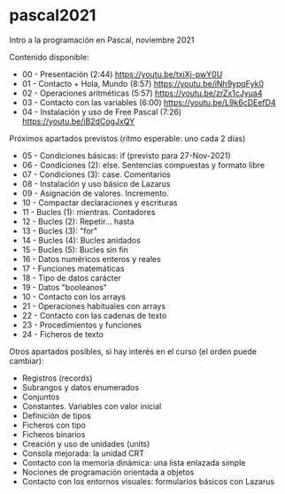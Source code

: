 # pascal2021

Intro a la programación en Pascal, noviembre 2021

Contenido disponible:

 - 00 - Presentación (2:44) https://youtu.be/txiXj-pwY0U
 - 01 - Contacto + Hola, Mundo (8:57) https://youtu.be/iNh9ypqFyk0
 - 02 - Operaciones aritméticas (5:57) https://youtu.be/zrZx1cJyua4
 - 03 - Contacto con las variables (6:00) https://youtu.be/L9k6cDEefD4
 - 04 - Instalación y uso de Free Pascal (7:26) https://youtu.be/jB2dCogJxQY
 
Próximos apartados previstos (ritmo esperable: uno cada 2 días)

 - 05 - Condiciones básicas: if (previsto para 27-Nov-2021)
 - 06 - Condiciones (2): else. Sentencias compuestas y formato libre
 - 07 - Condiciones (3): case. Comentarios
 - 08 - Instalación y uso básico de Lazarus
 - 09 - Asignación de valores. Incremento.
 - 10 - Compactar declaraciones y escrituras
 - 11 - Bucles (1): mientras. Contadores
 - 12 - Bucles (2): Repetir... hasta
 - 13 - Bucles (3): "for"
 - 14 - Bucles (4): Bucles anidados
 - 15 - Bucles (5): Bucles sin fin
 - 16 - Datos numéricos enteros y reales
 - 17 - Funciones matemáticas
 - 18 - Tipo de datos carácter
 - 19 - Datos "booleanos"
 - 10 - Contacto con los arrays
 - 21 - Operaciones habituales con arrays
 - 22 - Contacto con las cadenas de texto
 - 23 - Procedimientos y funciones
 - 24 - Ficheros de texto

Otros apartados posibles, si hay interés en el curso (el orden puede cambiar):

* Registros (records)
* Subrangos y datos enumerados
* Conjuntos
* Constantes. Variables con valor inicial
* Definición de tipos
* Ficheros con tipo
* Ficheros binarios
* Creación y uso de unidades (units)
* Consola mejorada: la unidad CRT
* Contacto con la memoria dinámica: una lista enlazada simple
* Nociones de programación orientada a objetos
* Contacto con los entornos visuales: formularios básicos con Lazarus
